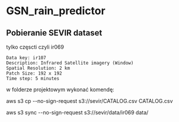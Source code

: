 # GSN_rain_predictor
## Pobieranie SEVIR dataset
tylko częscti czyli ir069
```
Data key: ir107
Description: Infrared Satellite imagery (Window)
Spatial Resolution: 2 km
Patch Size: 192 x 192
Time step: 5 minutes
```
w folderze projektowym wykonać komendę:

aws s3 cp --no-sign-request s3://sevir/CATALOG.csv CATALOG.csv

aws s3 sync --no-sign-request s3://sevir/data/ir069 data/
